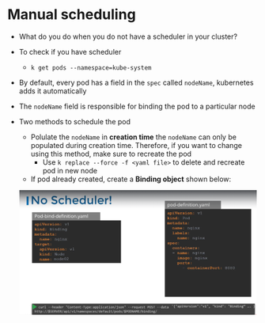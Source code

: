 # Manual scheduling

- What do you do when you do not have a scheduler in your cluster?
- To check if you have scheduler
  - `k get pods --namespace=kube-system`
- By default, every pod has a field in the `spec` called `nodeName`, kubernetes adds it automatically
- The `nodeName` field is responsible for binding the pod to a particular node
- Two methods to schedule the pod

  - Polulate the `nodeName` in **creation time** the `nodeName` can only be populated during creation time. Therefore, if you want to change using this method, make sure to recreate the pod
    - Use `k replace --force -f <yaml file>` to delete and recreate pod in new node
  - If pod already created, create a **Binding object** shown below:

  ![alt text](./images/image_1.png)
